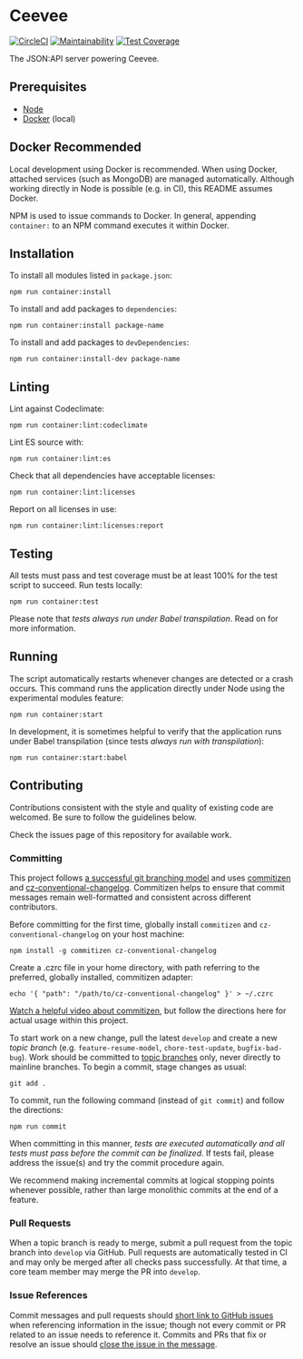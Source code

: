 # Ceevee

[![CircleCI](https://circleci.com/gh/randallmorey/ceevee.svg?style=svg)](https://circleci.com/gh/randallmorey/ceevee)
[![Maintainability](https://api.codeclimate.com/v1/badges/38b19a7dac806663b73f/maintainability)](https://codeclimate.com/github/randallmorey/ceevee/maintainability)
[![Test Coverage](https://api.codeclimate.com/v1/badges/38b19a7dac806663b73f/test_coverage)](https://codeclimate.com/github/randallmorey/ceevee/test_coverage)

The JSON:API server powering Ceevee.

## Prerequisites

- [Node][node]
- [Docker][docker] (local)

## Docker Recommended

Local development using Docker is recommended.  When using Docker, attached
services (such as MongoDB) are managed automatically.  Although working directly
in Node is possible (e.g. in CI), this README assumes Docker.

NPM is used to issue commands to Docker.  In general, appending `container:`
to an NPM command executes it within Docker.

## Installation

To install all modules listed in `package.json`:

```
npm run container:install
```

To install and add packages to `dependencies`:

```
npm run container:install package-name
```

To install and add packages to `devDependencies`:

```
npm run container:install-dev package-name
```

## Linting

Lint against Codeclimate:

```
npm run container:lint:codeclimate
```

Lint ES source with:

```
npm run container:lint:es
```

Check that all dependencies have acceptable licenses:

```
npm run container:lint:licenses
```

Report on all licenses in use:

```
npm run container:lint:licenses:report
```

## Testing

All tests must pass and test coverage must be at least 100% for the test script
to succeed.  Run tests locally:

```
npm run container:test
```

Please note that _tests always run under Babel transpilation_.  Read on for
more information.

## Running

The script automatically restarts whenever changes are detected or a
crash occurs.  This command runs the application directly under Node using the
experimental modules feature:

```
npm run container:start
```

In development, it is sometimes helpful to verify that the application runs
under Babel transpilation (since tests _always run with transpilation_):

```
npm run container:start:babel
```

## Contributing

Contributions consistent with the style and quality of existing code are
welcomed.  Be sure to follow the guidelines below.

Check the issues page of this repository for available work.

### Committing

This project follows [a successful git branching model][nvie-git-branching] and
uses [commitizen][commitizen] and
[cz-conventional-changelog][cz-conventional-changelog].  Commitizen helps to
ensure that commit messages remain well-formatted and consistent across
different contributors.

Before committing for the first time, globally install `commitizen`
and `cz-conventional-changelog` on your host machine:

```
npm install -g commitizen cz-conventional-changelog
```

Create a .czrc file in your home directory, with path referring to the
preferred, globally installed, commitizen adapter:

```
echo '{ "path": "/path/to/cz-conventional-changelog" }' > ~/.czrc
```

[Watch a helpful video about commitizen][commitizen-video], but follow the
directions here for actual usage within this project.

To start work on a new change, pull the latest `develop` and create
a new _topic branch_ (e.g. `feature-resume-model`, `chore-test-update`,
`bugfix-bad-bug`).  Work should be committed to
[topic branches][nvie-git-branching] only, never directly to mainline branches.
To begin a commit, stage changes as usual:

```
git add .
```

To commit, run the following command (instead of `git commit`) and follow the
directions:

```
npm run commit
```

When committing in this manner, _tests are executed automatically and all tests
must pass before the commit can be finalized_.  If tests fail, please address
the issue(s) and try the commit procedure again.

We recommend making incremental commits at logical stopping points whenever
possible, rather than large monolithic commits at the end of a feature.

### Pull Requests

When a topic branch is ready to merge, submit a pull request from the topic
branch into `develop` via GitHub.  Pull requests are automatically tested in CI
and may only be merged after all checks pass successfully.  At that time,
a core team member may merge the PR into `develop`.

### Issue References

Commit messages and pull requests should
[short link to GitHub issues][issue-autolinking] when referencing information in
the issue; though not every commit or PR related to an issue needs to
reference it.  Commits and PRs that fix or resolve an issue should
[close the issue in the message][issue-closing].


[docker]: https://www.docker.com
[node]: https://nodejs.org

[nvie-git-branching]: http://nvie.com/posts/a-successful-git-branching-model/
[commitizen]: https://www.npmjs.com/package/commitizen
[cz-conventional-changelog]: https://www.npmjs.com/package/cz-conventional-changelog
[commitizen-video]: https://egghead.io/lessons/javascript-how-to-write-a-javascript-library-committing-a-new-feature-with-commitizen
[issue-autolinking]: https://help.github.com/articles/autolinked-references-and-urls/
[issue-closing]: https://help.github.com/articles/closing-issues-using-keywords/
